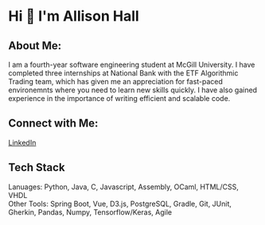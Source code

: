 # Hi 👋 I'm Allison Hall

## About Me:
I am a fourth-year software engineering student at McGill University. I have completed three internships at National Bank with the ETF Algorithmic Trading team, which has given me an appreciation for fast-paced environemnts where you need to learn new skills quickly. I have also gained experience in the importance of writing efficient and scalable code.

## Connect with Me:
[LinkedIn](https://www.linkedin.com/in/allison-hall1/)

## Tech Stack
Lanuages: Python, Java, C, Javascript, Assembly, OCaml, HTML/CSS, VHDL  
Other Tools: Spring Boot, Vue, D3.js, PostgreSQL, Gradle, Git, JUnit, Gherkin, Pandas, Numpy, Tensorflow/Keras, Agile
